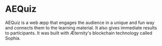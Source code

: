 # AEQuiz
AEQuiz is a web æpp that engages the audience in a unique and fun way and connects them to the learning material. 
It also gives immediate results to participants.
It was built with Æternity's blockchain technology called Sophia.
